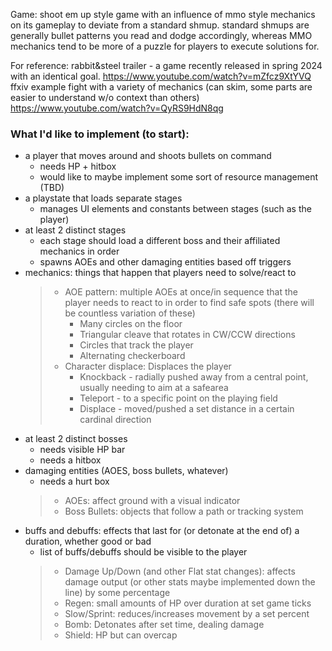
Game: 
shoot em up style game with an influence of mmo style mechanics on its gameplay to deviate from a standard shmup. standard shmups are generally bullet patterns you read and dodge accordingly, whereas MMO mechanics tend to be more of a puzzle for players to execute solutions for. 

For reference:
rabbit&steel trailer - a game recently released in spring 2024 with an identical goal.
https://www.youtube.com/watch?v=mZfcz9XtYVQ
ffxiv example fight with a variety of mechanics (can skim, some parts are easier to understand w/o context than others)  
https://www.youtube.com/watch?v=QyRS9HdN8qg


### What I'd like to implement (to start):
* a player that moves around and shoots bullets on command
	- needs HP + hitbox
	- would like to maybe implement some sort of resource management (TBD) 
* a playstate that loads separate stages 
    - manages UI elements and constants between stages (such as the player) 
* at least 2 distinct stages
    - each stage should load a different boss and their affiliated mechanics in order
    - spawns AOEs and other damaging entities based off triggers 
* mechanics: things that happen that players need to solve/react to
    > - AOE pattern: multiple AOEs at once/in sequence that the player needs to react to in order to find safe spots (there will be countless variation of these)
    >   * Many circles on the floor
    >   * Triangular cleave that rotates in CW/CCW directions
    >   * Circles that track the player 
    >   * Alternating checkerboard
    > - Character displace: Displaces the player 
    >   * Knockback - radially pushed away from a central point, usually needing to aim at a safearea
    >   * Teleport - to a specific point on the playing field
    >   * Displace - moved/pushed a set distance in a certain cardinal direction
* at least 2 distinct bosses
    - needs visible HP bar
    - needs a hitbox
* damaging entities (AOES, boss bullets, whatever)
	- needs a hurt box 
    > - AOEs: affect ground with a visual indicator
    > - Boss Bullets: objects that follow a path or tracking system
* buffs and debuffs: effects that last for (or detonate at the end of) a duration, whether good or bad
    - list of buffs/debuffs should be visible to the player 
    > - Damage Up/Down (and other Flat stat changes): affects damage output (or other stats maybe implemented down the line) by some percentage
    > - Regen: small amounts of HP over duration at set game ticks 
    > - Slow/Sprint: reduces/increases movement by a set percent
    > - Bomb: Detonates after set time, dealing damage
    > - Shield: HP but can overcap 



